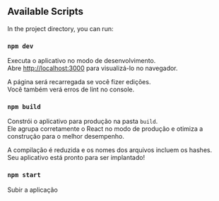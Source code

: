 ## Available Scripts

In the project directory, you can run:

### `npm dev`

Executa o aplicativo no modo de desenvolvimento.\
Abre [http://localhost:3000](http://localhost:3000) para visualizá-lo no navegador.

A página será recarregada se você fizer edições.\
Você também verá erros de lint no console.

### `npm build`

Constrói o aplicativo para produção na pasta `build`.\
Ele agrupa corretamente o React no modo de produção e otimiza a construção para o melhor desempenho.

A compilação é reduzida e os nomes dos arquivos incluem os hashes.\
Seu aplicativo está pronto para ser implantado!

### `npm start`

Subir a aplicação